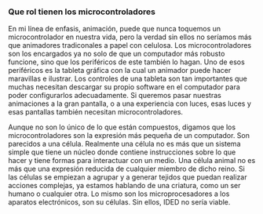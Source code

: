 ### Que rol tienen los microcontroladores

En mi línea de enfasis, animación, puede que nunca toquemos un microcontrolador en nuestra vida, pero la verdad sin ellos no seríamos más que animadores tradiconales a papel con celulosa. Los microcontroladores son los encargados ya no solo de que un computador más robusto funcione, sino que los periféricos de este también lo hagan. 
Uno de esos periféricos es la tableta gráfica con la cual un animador puede hacer maravillas e ilustrar. Los controles de una tableta son tan importantes que muchas necesitan descargar su propio software en el computador para poder configurarlos adecuadamente. 
Si queremos pasar nuestras animaciones a la gran pantalla, o a una experiencia con luces, esas luces y esas pantallas también necesitan microcontroladores. 

Aunque no son lo único de lo que están compuestos, digamos que los microcontroladores son la expresión más pequeña de un computador.
Son parecidos a una célula. Realmente una célula no es más que un sistema simple que tiene un núcleo donde contiene instrucciones sobre lo que hacer y tiene formas para interactuar con un medio. Una célula animal no es más que una expresión reducida de cualquier miembro de dicho reino. 
Si las células se empiezan a agrupar y a generar tejidos que puedan realizar acciones complejas, ya estamos hablando de una criatura, como un ser humano o cualquier otra. Lo mismo son los microprocesadores a los aparatos electrónicos, son su células. Sin ellos, IDED no sería viable.
